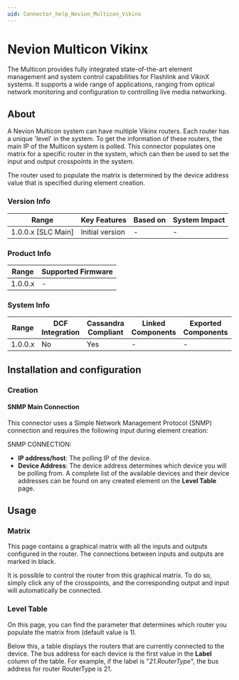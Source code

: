 ```yaml
---
uid: Connector_help_Nevion_Multicon_Vikinx
---
```


# Nevion Multicon Vikinx

The Multicon provides fully integrated state-of-the-art element management and system control capabilities for Flashlink and VikinX systems. It supports a wide range of applications, ranging from optical network monitoring and configuration to controlling live media networking.

## About

A Nevion Multicon system can have multiple Vikinx routers. Each router has a unique 'level' in the system. To get the information of these routers, the main IP of the Multicon system is polled. This connector populates one matrix for a specific router in the system, which can then be used to set the input and output crosspoints in the system.

The router used to populate the matrix is determined by the device address value that is specified during element creation.

### Version Info

| Range                | Key Features     | Based on     | System Impact     |
|----------------------|------------------|--------------|-------------------|
| 1.0.0.x [SLC Main]   | Initial version  | -            | -                 |

### Product Info

| Range     | Supported Firmware     |
|-----------|------------------------|
| 1.0.0.x   | -                      |

### System Info

| Range     | DCF Integration     | Cassandra Compliant     | Linked Components     | Exported Components     |
|-----------|---------------------|-------------------------|-----------------------|-------------------------|
| 1.0.0.x   | No                  | Yes                     | -                     | -                       |

## Installation and configuration

### Creation

#### SNMP Main Connection

This connector uses a Simple Network Management Protocol (SNMP) connection and requires the following input during element creation:

SNMP CONNECTION:

- **IP address/host**: The polling IP of the device.
- **Device Address**: The device address determines which device you will be polling from. A complete list of the available devices and their device addresses can be found on any created element on the **Level Table** page.

## Usage

### Matrix

This page contains a graphical matrix with all the inputs and outputs configured in the router. The connections between inputs and outputs are marked in black.

It is possible to control the router from this graphical matrix. To do so, simply click any of the crosspoints, and the corresponding output and input will automatically be connected.

### Level Table

On this page, you can find the parameter that determines which router you populate the matrix from (default value is 1).

Below this, a table displays the routers that are currently connected to the device. The bus address for each device is the first value in the **Label** column of the table. For example, if the label is "*21.RouterType*", the bus address for router RouterType is 21.
